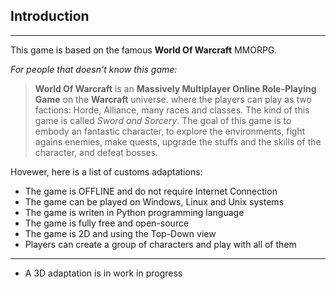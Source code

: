 ## **Introduction**
----

This game is based on the famous **World Of Warcraft** MMORPG.

*For people that doesn't know this game:*
> **World Of Warcraft** is an **Massively Multiplayer Online Role-Playing Game** on the **Warcraft** universe. where the players can play as two factions: Horde, Alliance, many races and classes. The kind of this game is called *Sword and Sorcery*. The goal of this game is to embody an fantastic character, to explore the environments, fight agains enemies, make quests, upgrade the stuffs and the skills of the character, and defeat bosses.


Hovewer, here is a list of customs adaptations:

- The game is OFFLINE and do not require Internet Connection
- The game can be played on Windows, Linux and Unix systems
- The game is writen in Python programming language
- The game is fully free and open-source
- The game is 2D and using the Top-Down view
- Players can create a group of characters and play with all of them

-----

- A 3D adaptation is in work in progress